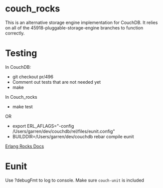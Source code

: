 # couch_rocks

This is an alternative storage engine implementation for CouchDB. It relies on all of the 45918-pluggable-storage-engine branches to function correctly.


# Testing
In CouchDB:
* git checkout pr/496
* Comment out tests that are not needed yet
* make

In Couch_rocks
* make test

OR 

* export ERL_AFLAGS="-config /Users/garren/dev/couchdb/rel/files/eunit.config"
* BUILDDIR=/Users/garren/dev/couchdb rebar compile eunit 

[Erlang Rocks Docs](https://gitlab.com/barrel-db/erlang-rocksdb/blob/master/doc/rocksdb.md)

# Eunit
Use ?debugFmt to log to console. Make sure `couch-unit` is included